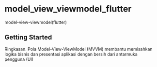 # model_view_viewmodel_flutter

model-view-viewmodel(flutter)

## Getting Started

Ringkasan. Pola Model-View-ViewModel (MVVM) membantu memisahkan logika bisnis dan presentasi aplikasi dengan bersih dari antarmuka pengguna (UI)

